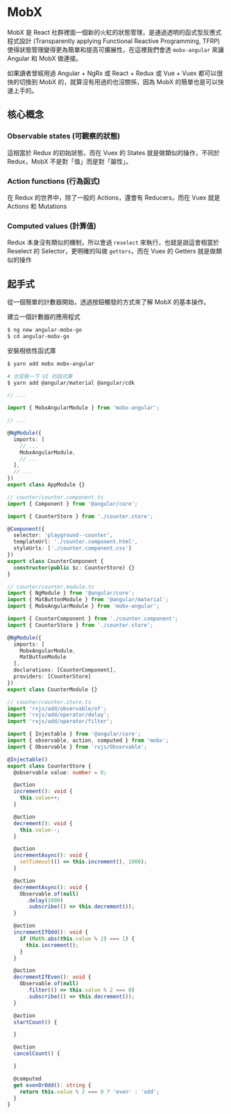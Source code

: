# MobX

MobX 是 React 社群裡面一個新的火紅的狀態管理，是通過透明的函式型反應式程式設計 (Transparently applying Functional Reactive Programming, TFRP) 使得狀態管理變得更為簡單和提高可擴展性，在這裡我們會透 `mobx-angular` 來讓 Angular 和 MobX 做連接。

如果讀者曾經用過 Angular + NgRx 或 React + Redux 或 Vue + Vuex 都可以很快的切換到 MobX 的，就算沒有用過的也沒關係，因為 MobX 的簡單也是可以快速上手的。

## 核心概念

### Observable states (可觀察的狀態)

  這相當於 Redux 的初始狀態，而在 Vuex 的 States 就是做類似的操作，不同於 Redux，MobX 不是對「值」而是對「屬性」。

### Action functions (行為函式)

  在 Redux 的世界中，除了一般的 Actions，還會有 Reducers，而在 Vuex 就是 Actions 和 Mutations

### Computed values (計算值)

  Redux 本身沒有類似的機制，所以會過 `reselect` 來執行，也就是說這會相當於 Reselect 的 Selector，更明確的叫做 `getters`，而在 Vuex 的 Getters 就是做類似的操作

## 起手式

從一個簡單的計數器開始，透過按鈕觸發的方式來了解 MobX 的基本操作。

建立一個計數器的應用程式

```bash
$ ng new angular-mobx-go
$ cd angular-mobx-go
```

安裝相依性函式庫

```bash
$ yarn add mobx mobx-angular

# 也安裝一下 UI 的函式庫
$ yarn add @angular/material @angular/cdk
```

```ts
// ...

import { MobxAngularModule } from 'mobx-angular';

// ...

@NgModule({
  imports: [
    // ...
    MobxAngularModule,
    // ...
  ],
  // ...
})
export class AppModule {}
```

```ts
// counter/counter.component.ts
import { Component } from '@angular/core';

import { CounterStore } from './counter.store';

@Component({
  selector: 'playground--counter',
  templateUrl: './counter.component.html',
  styleUrls: ['./counter.component.css']
})
export class CounterComponent {
  constructor(public $c: CounterStore) {}
}
```

```ts
// counter/counter.module.ts
import { NgModule } from '@angular/core';
import { MatButtonModule } from '@angular/material';
import { MobxAngularModule } from 'mobx-angular';

import { CounterComponent } from './counter.component';
import { CounterStore } from './counter.store';

@NgModule({
  imports: [
    MobxAngularModule,
    MatButtonModule
  ],
  declarations: [CounterComponent],
  providers: [CounterStore]
})
export class CounterModule {}
```

```ts
// counter/counter.store.ts
import 'rxjs/add/observable/of';
import 'rxjs/add/operator/delay';
import 'rxjs/add/operator/filter';

import { Injectable } from '@angular/core';
import { observable, action, computed } from 'mobx';
import { Observable } from 'rxjs/Observable';

@Injectable()
export class CounterStore {
  @observable value: number = 0;

  @action
  increment(): void {
    this.value++;
  }

  @action
  decrement(): void {
    this.value--;
  }

  @action
  incrementAsync(): void {
    setTimeout(() => this.increment(), 1000);
  }

  @action
  decrementAsync(): void {
    Observable.of(null)
      .delay(1000)
      .subscribe(() => this.decrement());
  }

  @action
  incrementIfOdd(): void {
    if (Math.abs(this.value % 2) === 1) {
      this.increment();
    }
  }

  @action
  decrementIfEven(): void {
    Observable.of(null)
      .filter(() => this.value % 2 === 0)
      .subscribe(() => this.decrement());
  }

  @action
  startCount() {

  }

  @action
  cancelCount() {

  }

  @computed
  get evenOrOdd(): string {
    return this.value % 2 === 0 ? 'even' : 'odd';
  }
}
```
